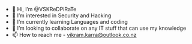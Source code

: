 - 👋 Hi, I’m @VSKReDPiRaTe
- 👀 I’m interested in Security and Hacking
- 🌱 I’m currently learning Languages and coding
- 💞️ I’m looking to collaborate on any IT stuff that can use my knowledge
- 📫 How to reach me - vikram.karra@outlook.co.nz

<!---
VSKReDPiRaTe/VSKReDPiRaTe is a ✨ special ✨ repository because its `README.md` (this file) appears on your GitHub profile.
You can click the Preview link to take a look at your changes.
--->
